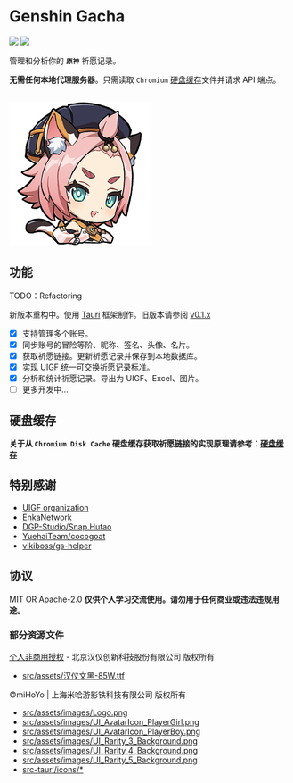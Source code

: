 # Genshin Gacha

<p>
<a href="https://github.com/lgou2w/genshin-gacha/actions"><img src="https://img.shields.io/github/actions/workflow/status/lgou2w/genshin-gacha/build.yml?branch=main&logo=github&style=flat-square"/></a>
<a href="https://github.com/lgou2w/genshin-gacha/releases"><img src="https://img.shields.io/github/v/release/lgou2w/genshin-gacha?logo=github&style=flat-square" /></a>
</p>

管理和分析你的 **`原神`** 祈愿记录。

**无需任何本地代理服务器**。只需读取 `Chromium` [硬盘缓存](DiskCache/README.md)文件并请求 API 端点。

<br />
<img src="src-tauri/icons/icon.png" style="width:256px;" />

## 功能

TODO：Refactoring

新版本重构中。使用 [Tauri](https://tauri.app/) 框架制作。旧版本请参阅 [v0.1.x](https://github.com/lgou2w/genshin-gacha/tree/v0.1.x)

* [x] 支持管理多个账号。
* [x] 同步账号的冒险等阶、昵称、签名、头像、名片。
* [x] 获取祈愿链接。更新祈愿记录并保存到本地数据库。
* [x] 实现 UIGF 统一可交换祈愿记录标准。
* [x] 分析和统计祈愿记录。导出为 UIGF、Excel、图片。
* [ ] 更多开发中...

## 硬盘缓存

**关于从 `Chromium Disk Cache` 硬盘缓存获取祈愿链接的实现原理请参考：[硬盘缓存](DiskCache/README.md)**

## 特别感谢

* [UIGF organization](https://uigf.org)
* [EnkaNetwork](https://github.com/EnkaNetwork)
* [DGP-Studio/Snap.Hutao](https://github.com/DGP-Studio/Snap.Hutao)
* [YuehaiTeam/cocogoat](https://github.com/YuehaiTeam/cocogoat)
* [vikiboss/gs-helper](https://github.com/vikiboss/gs-helper)

## 协议

MIT OR Apache-2.0 **仅供个人学习交流使用。请勿用于任何商业或违法违规用途。**

### 部分资源文件

[个人非商用授权](https://www.hanyi.com.cn/faq-doc-1) - 北京汉仪创新科技股份有限公司 版权所有

* [src/assets/汉仪文黑-85W.ttf](src/assets/%E6%B1%89%E4%BB%AA%E6%96%87%E9%BB%91-85W.ttf)

©miHoYo | 上海米哈游影铁科技有限公司 版权所有

* [src/assets/images/Logo.png](src/assets/images/Logo.png)
* [src/assets/images/UI_AvatarIcon_PlayerGirl.png](src/assets/images/UI_AvatarIcon_PlayerGirl.png)
* [src/assets/images/UI_AvatarIcon_PlayerBoy.png](src/assets/images/UI_AvatarIcon_PlayerBoy.png)
* [src/assets/images/UI_Rarity_3_Background.png](src/assets/images/UI_Rarity_3_Background.png)
* [src/assets/images/UI_Rarity_4_Background.png](src/assets/images/UI_Rarity_4_Background.png)
* [src/assets/images/UI_Rarity_5_Background.png](src/assets/images/UI_Rarity_5_Background.png)
* [src-tauri/icons/*](src-tauri/icons/)
